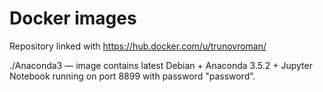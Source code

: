 # Docker images

Repository linked with https://hub.docker.com/u/trunovroman/

./Anaconda3 — image contains latest Debian + Anaconda 3.5.2 + Jupyter Notebook running on port 8899 with password "password".
